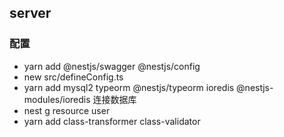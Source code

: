 ## server
### 配置
* yarn add @nestjs/swagger @nestjs/config
* new src/defineConfig.ts
* yarn add mysql2 typeorm @nestjs/typeorm ioredis @nestjs-modules/ioredis 连接数据库
* nest g resource user
* yarn add class-transformer class-validator